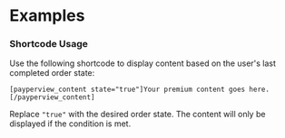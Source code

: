 # Examples

### Shortcode Usage

Use the following shortcode to display content based on the user's last completed order state:

```shortcode
[payperview_content state="true"]Your premium content goes here.[/payperview_content]
```

Replace `"true"` with the desired order state. The content will only be displayed if the condition is met.
